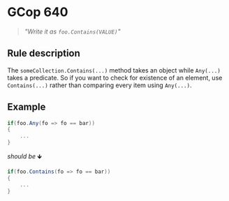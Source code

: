 ﻿# GCop 640

> *"Write it as `foo.Contains(VALUE)`"*

## Rule description

The `someCollection.Contains(...)` method takes an object while `Any(...)` takes a predicate. So if you want to check for existence of an element, use `Contains(...)` rather than comparing every item using `Any(...)`.

## Example

```csharp
if(foo.Any(fo => fo == bar))
{
    ...
}
```

*should be* 🡻

```csharp
if(foo.Contains(fo => fo == bar))
{
    ...
}
```